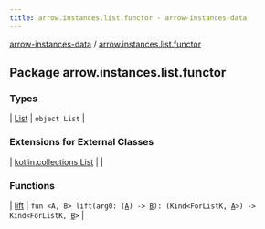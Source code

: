 ```yaml
---
title: arrow.instances.list.functor - arrow-instances-data
---
```


[arrow-instances-data](../index.html) / [arrow.instances.list.functor](./index.html)

## Package arrow.instances.list.functor

### Types

| [List](-list/index.html) | `object List` |

### Extensions for External Classes

| [kotlin.collections.List](kotlin.collections.-list/index.html) |  |

### Functions

| [lift](lift.html) | `fun <A, B> lift(arg0: (`[`A`](lift.html#A)`) -> `[`B`](lift.html#B)`): (Kind<ForListK, `[`A`](lift.html#A)`>) -> Kind<ForListK, `[`B`](lift.html#B)`>` |

